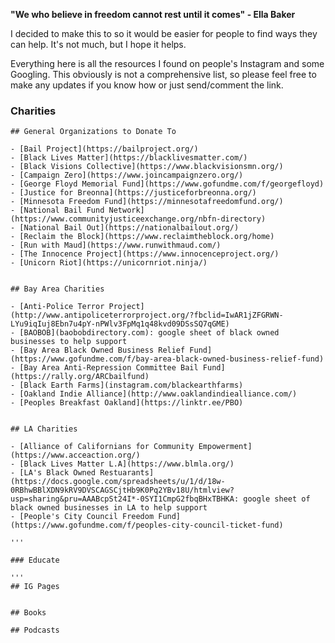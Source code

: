 **"We who believe in freedom cannot rest until it comes" - Ella Baker**

I decided to make this to so it would be easier for people to find ways they can help. It's not much, but I hope it helps. 

Everything here is all the resources I found on people's Instagram and some Googling. This obviously is not a comprehensive list, so please feel free to make any updates if you know how or just send/comment the link. 


### Charities

```
## General Organizations to Donate To

- [Bail Project](https://bailproject.org/)
- [Black Lives Matter](https://blacklivesmatter.com/)
- [Black Visions Collective](https://www.blackvisionsmn.org/)
- [Campaign Zero](https://www.joincampaignzero.org/)
- [George Floyd Memorial Fund](https://www.gofundme.com/f/georgefloyd)
- [Justice for Breonna](https://justiceforbreonna.org/)
- [Minnesota Freedom Fund](https://minnesotafreedomfund.org/)
- [National Bail Fund Network](https://www.communityjusticeexchange.org/nbfn-directory)
- [National Bail Out](https://nationalbailout.org/)
- [Reclaim the Block](https://www.reclaimtheblock.org/home)
- [Run with Maud](https://www.runwithmaud.com/)
- [The Innocence Project](https://www.innocenceproject.org/)
- [Unicorn Riot](https://unicornriot.ninja/)


## Bay Area Charities 

- [Anti-Police Terror Project](http://www.antipoliceterrorproject.org/?fbclid=IwAR1jZFGRWN-LYu9iqIuj8Ebn7u4pY-nPWlv3FpMq1q48kvd09DSsSQ7qGME)
- [BAOBOB](baobobdirectory.com): google sheet of black owned businesses to help support 
- [Bay Area Black Owned Business Relief Fund](https://www.gofundme.com/f/bay-area-black-owned-business-relief-fund)
- [Bay Area Anti-Repression Committee Bail Fund](https://rally.org/ARCbailfund)
- [Black Earth Farms](instagram.com/blackearthfarms)
- [Oakland Indie Alliance](http://www.oaklandindiealliance.com/)
- [Peoples Breakfast Oakland](https://linktr.ee/PBO)
 

## LA Charities

- [Alliance of Californians for Community Empowerment](https://www.acceaction.org/)
- [Black Lives Matter L.A](https://www.blmla.org/)
- [LA's Black Owned Restuarants](https://docs.google.com/spreadsheets/u/1/d/18w-0RBhwBBlXDN9kRV9DVSCAGSCjtHb9K0Pq2YBv18U/htmlview?usp=sharing&pru=AAABcpSt24I*-0SYI1CmpG2fbqBHxTBHKA: google sheet of black owned businesses in LA to help support
- [People's City Council Freedom Fund](https://www.gofundme.com/f/peoples-city-council-ticket-fund)

'''

### Educate

'''
## IG Pages


## Books

## Podcasts







